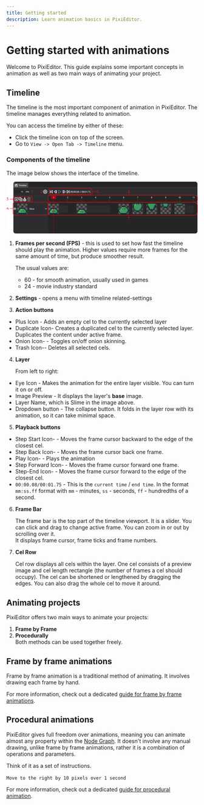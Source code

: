 ```yaml
---
title: Getting started
description: Learn animation basics in PixiEditor.
---
```

<!-- sidebar:
#   order: 1
#   badge:
  #   text: Start Here
   #  variant: tip
 -->

 <!-- import timelineImg from 'site/docs/docs-tooling-img/pix-editor-timeline'; 
import { Image } from '@site/static/img/pixi-editor-icons'; --->



# Getting started with animations
Welcome to PixiEditor. This guide explains some important concepts in animation as well as two main ways of animating your project. 

## Timeline 

The timeline is the most important component of animation in PixiEditor. The timeline manages everything related to animation.

You can access the timeline by either of these:
- Click the timeline icon on top of the screen.
- Go to `View -> Open Tab -> Timeline` menu.

### Components of the timeline
The image below shows the interface of the timeline.

![An image of timeline UI](./img/pix-editor-timeline.png "An image of the timeline interface")


1. **Frames per second (FPS)** - this is used to set how fast the timeline should play the animation. Higher values require more frames for the same amount of time, but produce smoother result.

    The usual values are:
    - 60 - for smooth animation, usually used in games
    - 24 - movie industry standard

<!--- 2. <span className="pixi-icon "/> **Settings** - opens a menu with timeline related-settings
2. <span className=" pixi-editor-icons icon-settings"/> **Settings** - opens a menu with timeline related-settings
2. <img src="/img/logo" alt="Settings" width="16/"> 
--->



2. **Settings** - opens a menu with timeline related-settings


<!--- - <span className="pixi-icon icon-plus-square"/> - Adds an empty cel to the currently selected layer
- <span className="pixi-icon icon-duplicate"/> - Creates a duplicated cel to the currently selected layer. Duplicates the content under active frame.
- <span className="pixi-icon icon-onion"/> - Toggles on/off onion skinning
- <span className="pixi-icon icon-trash"/> - Deletes all selected cels 

4. **Layer**

    From the left to the right:

- <span className="pixi-icon icon-eye"/> - Makes the animation for the entire layer visible. It can be turned on or off
- Image Preview - It displays the layer's **base** image.
- Layer Name, which is Slime in the image above.
- <span className="pixi-icon icon-chevron-down"/> - The collapse button. It folds in the layer row with its animation, so it can take minimal space.

5. **Playback buttons**

- <span className="pixi-icon icon-step-start"/> - Moves the frame cursor backward to the edge of the closest cel.
- <span className="pixi-icon icon-step-back"/> - Moves the frame cursor back one frame.
- <span className="pixi-icon icon-play" style={{color: "#6fac6f"}}/> - Plays the animation
- <span className="pixi-icon icon-step-forward"/> - Moves the frame cursor forward one frame.
- <span className="pixi-icon icon-step-end"/> - Moves the frame cursor forward to the edge of the closest cel.
- `00:00.08/00:01.75` - This is the `current time` / `end time`. In the format `mm:ss.ff` format with `mm` - minutes, `ss` - seconds, `ff` - hundredths of a second.

 --->

3. **Action buttons**
- Plus Icon - Adds an empty cel to the currently selected layer
- Duplicate Icon- Creates a duplicated cel to the currently selected layer. Duplicates the content under active frame.
-  Onion Icon- - Toggles on/off onion skinning.
- Trash Icon-- Deletes all selected cels.

4. **Layer**

    From left to right:

- Eye Icon - Makes the animation for the entire layer visible. You can turn it on or off.
- Image Preview - It displays the layer's **base** image.
- Layer Name, which is Slime in the image above.
- Dropdown button - The collapse button. It folds in the layer row with its animation, so it can take minimal space.

5. **Playback buttons**

-  Step Start Icon- - Moves the frame cursor backward to the edge of the closest cel.
-  Step Back Icon- - Moves the frame cursor back one frame.
-  Play Icon-  - Plays the animation
-  Step Forward Icon- - Moves the frame cursor forward one frame.
- Step-End Icon- - Moves the frame cursor forward to the edge of the closest cel.
- ```00:00.08/00:01.75``` - This is the `current time` / `end time`. In the format `mm:ss.ff` format with `mm` - minutes, `ss` - seconds, `ff` - hundredths of a second.

6. **Frame Bar** 

    The frame bar is the top part of the timeline viewport. It is a slider. You can click and drag to change active frame. You can zoom in or out by scrolling over it.  
    It displays frame cursor, frame ticks and frame numbers.

7. **Cel Row**

    Cel row displays all cels within the layer. One cel consists of a preview image and cel length rectangle (the number of frames a cel should occupy). The cel can be shortened or lengthened by dragging the edges. You can also drag the whole cel to move it around.


## Animating projects
PixiEditor offers two main ways to animate your projects: 
1. **Frame by Frame** 
2. **Procedurally**  
Both methods can be used together freely.


## Frame by frame animations

Frame by frame animation is a traditional method of animating. It involves drawing each frame by hand.

For more information, check out a dedicated [guide for frame by frame animations](https://pixieditor.net/docs/usage/animating/frame-by-frame/). 

## Procedural animations

PixiEditor gives full freedom over animations, meaning you can animate almost any property within the [Node Graph](https://pixieditor.net/docs/usage/node-graph/getting-started-with-node-graph/). 
It doesn't involve any manual drawing, unlike frame by frame animations, rather it is a combination of operations and parameters.

Think of it as a set of instructions.

`Move to the right by 10 pixels over 1 second`

For more information, check out a dedicated [guide for procedural animation](https://pixieditor.net/docs/usage/animating/procedural/).
